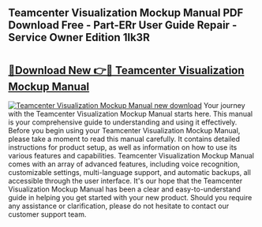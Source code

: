## Teamcenter Visualization Mockup Manual PDF Download Free - Part-ERr User Guide Repair - Service Owner Edition 1lk3R

# <h2><a href="http://cf26852.oget.top/?id=Teamcenter+Visualization+Mockup+Manual">🔗Download New 👉🔴 Teamcenter Visualization Mockup Manual</a></h2>

[![Teamcenter Visualization Mockup Manual new download](https://i.imgur.com/5g1atiW.png)](http://cf26852.oget.top/?id=Teamcenter+Visualization+Mockup+Manual)
Your journey with the Teamcenter Visualization Mockup Manual starts here. This manual is your comprehensive guide to understanding and using it effectively. Before you begin using your Teamcenter Visualization Mockup Manual, please take a moment to read this manual carefully. It contains detailed instructions for product setup, as well as information on how to use its various features and capabilities. Teamcenter Visualization Mockup Manual comes with an array of advanced features, including voice recognition, customizable settings, multi-language support, and automatic backups, all accessible through the user interface. It's our hope that the Teamcenter Visualization Mockup Manual has been a clear and easy-to-understand guide in helping you get started with your new product. Should you require any assistance or clarification, please do not hesitate to contact our customer support team.
